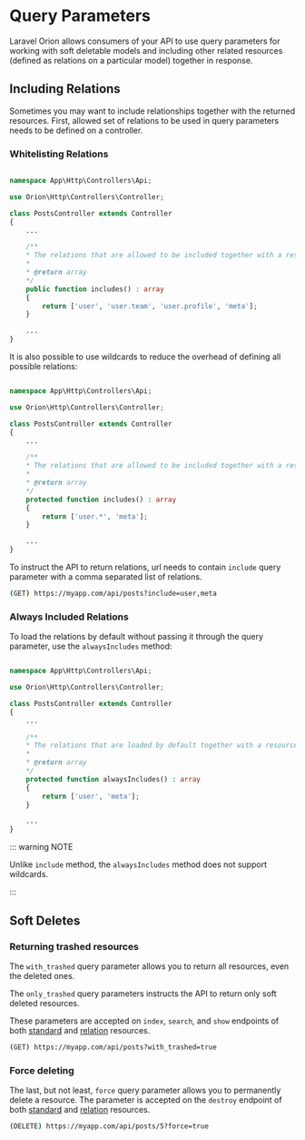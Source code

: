 # Query Parameters

Laravel Orion allows consumers of your API to use query parameters for working with soft deletable models and including other related resources (defined as relations on a particular model) together in response.

## Including Relations

Sometimes you may want to include relationships together with the returned resources. First, allowed set of relations to be used in query parameters needs to be defined on a controller.

### Whitelisting Relations

```php

namespace App\Http\Controllers\Api;

use Orion\Http\Controllers\Controller;

class PostsController extends Controller
{
    ...

    /**
    * The relations that are allowed to be included together with a resource.
    *
    * @return array
    */
    public function includes() : array
    {
        return ['user', 'user.team', 'user.profile', 'meta'];
    }

    ...
}
```

It is also possible to use wildcards to reduce the overhead of defining all possible relations:

```php

namespace App\Http\Controllers\Api;

use Orion\Http\Controllers\Controller;

class PostsController extends Controller
{
    ...

    /**
    * The relations that are allowed to be included together with a resource.
    *
    * @return array
    */
    protected function includes() : array
    {
        return ['user.*', 'meta'];
    }

    ...
}
```

To instruct the API to return relations, url needs to contain `include` query parameter with a comma separated list of relations.

```bash
(GET) https://myapp.com/api/posts?include=user,meta
```

### Always Included Relations

To load the relations by default without passing it through the query parameter, use the `alwaysIncludes` method:

```php

namespace App\Http\Controllers\Api;

use Orion\Http\Controllers\Controller;

class PostsController extends Controller
{
    ...

    /**
    * The relations that are loaded by default together with a resource.
    *
    * @return array
    */
    protected function alwaysIncludes() : array
    {
        return ['user', 'meta'];
    }

    ...
}
```

::: warning NOTE

Unlike `include` method, the `alwaysIncludes` method does not support wildcards. 

:::

## Soft Deletes

### Returning trashed resources

The `with_trashed` query parameter allows you to return all resources, even the deleted ones.

The `only_trashed` query parameters instructs the API to return only soft deleted resources.

These parameters are accepted on `index`, `search`, and `show` endpoints of both [standard](./models.html#soft-deletes) and [relation](./relationships.html#soft-deletes) resources.

```bash
(GET) https://myapp.com/api/posts?with_trashed=true
```

### Force deleting

The last, but not least, `force` query parameter allows you to permanently delete a resource. The parameter is accepted on the `destroy` endpoint of both [standard](./models.html#soft-deletes) and [relation](./relationships.html#soft-deletes) resources.

```bash
(DELETE) https://myapp.com/api/posts/5?force=true
```
